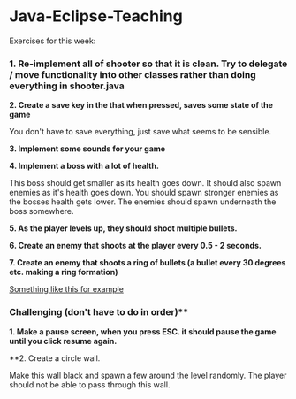 ﻿# Java-Eclipse-Teaching

Exercises for this week:

### 1. Re-implement all of shooter so that it is clean. Try to delegate / move functionality into other classes rather than doing everything in shooter.java

**2. Create a save key in the that when pressed, saves some state of the game**

You don't have to save everything, just save what seems to be sensible.

**3. Implement some sounds for your game**

**4. Implement a boss with a lot of health.**

This boss should get smaller as its health goes down. It should also spawn enemies as it's health goes down. You should spawn stronger enemies as the bosses health gets lower. The enemies should spawn underneath the boss somewhere.

**5. As the player levels up, they should shoot multiple bullets.**

**6. Create an enemy that shoots at the player every 0.5 - 2 seconds.**

**7. Create an enemy that shoots a ring of bullets (a bullet every 30 degrees etc. making a ring formation)**

[Something like this for example](https://www.libertygames.co.uk/blog/wp-content/uploads/2013/06/shhot-em-up-history.jpg)

### Challenging (don't have to do in order)**

**1. Make a pause screen, when you press ESC. it should pause the game until you click resume again.**

**2. Create a circle wall.

Make this wall black and spawn a few around the level randomly. The player should not be able to pass through this wall.
